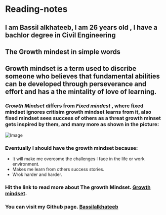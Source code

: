 # Reading-notes
## I am Bassil alkhateeb, I am 26 years old , I have a bachlor degree in Civil Engineering
## The Growth mindest in simple words
## Growth mindset is a term used to discribe someone who believes that fundamental abilities can be developed through perseverance and effort and has a the mintality of love of learning.
### *Growth Mindset* differs from *Fixed mindest* , where fixed mindset ignores critisim growth mindset learns from it, also fixed mindset sees success of others as a threat growth minset gets inspired by them, and many more as shown in the picture:
![Image](https://3kllhk1ibq34qk6sp3bhtox1-wpengine.netdna-ssl.com/wp-content/uploads/NewGrowthMindset2.png)

### Eventually I should have the growth mindset because: 
- It will make me overcome the challenges I face in the life or work environment. 
- Makes me learn from others success stories.
- Wrok harder and harder.
### Hit the link to read more about The growth Mindset. [Growth mindset](https://www.atlassian.com/blog/inside-atlassian/growth-mindset).
### You can visit my Github page. [Bassilalkhateeb](https://github.com/Bassilalkhateeb)
